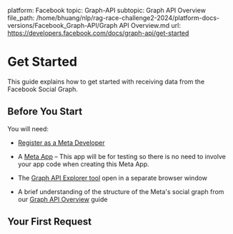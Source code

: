 platform: Facebook
topic: Graph-API
subtopic: Graph API Overview
file_path: /home/bhuang/nlp/rag-race-challenge2-2024/platform-docs-versions/Facebook_Graph-API/Graph API Overview.md
url: https://developers.facebook.com/docs/graph-api/get-started

# Get Started

This guide explains how to get started with receiving data from the Facebook Social Graph.

## Before You Start

You will need:

* [Register as a Meta Developer](https://developers.facebook.com/docs/development/register)
    
* A [Meta App](https://developers.facebook.com/docs/development/create-an-app) – This app will be for testing so there is no need to involve your app code when creating this Meta App.
    
* The [Graph API Explorer tool](https://developers.facebook.com/tools/explorer) open in a separate browser window
    
* A brief understanding of the structure of the Meta's social graph from our [Graph API Overview](https://developers.facebook.com/docs/graph-api/overview#nodes) guide
    

## Your First Request